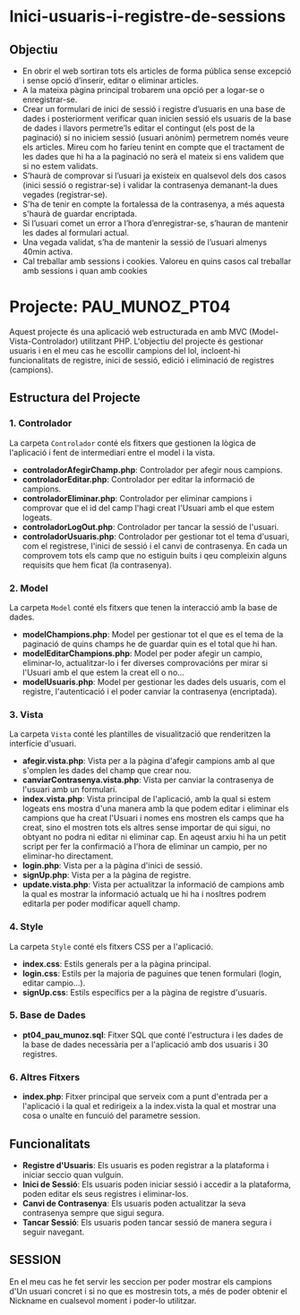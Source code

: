 # Inici-usuaris-i-registre-de-sessions

## Objectiu

- En obrir el web sortiran tots els articles de forma pública sense excepció i sense opció d’inserir, editar o eliminar articles.
- A la mateixa pàgina principal trobarem una opció per a logar-se o enregistrar-se.
- Crear un formulari de inici de sessió i registre d’usuaris en una base de dades i posteriorment verificar quan inicien sessió els usuaris de la base de dades i llavors permetre’ls editar el contingut (els post de la paginació) si no iniciem sessió (usuari anònim) permetrem només veure els articles. Mireu com ho faríeu tenint en compte que el tractament de les dades que hi ha a la paginació no serà el mateix si ens validem que si no estem validats.
- S’haurà de comprovar si l’usuari ja existeix en qualsevol dels dos casos (inici sessió o registrar-se) i validar la contrasenya demanant-la dues vegades (registrar-se).
- S'ha de tenir en compte la fortalessa de la contrasenya, a més aquesta s'haurà de guardar encriptada.
- Si l’usuari comet un error a l’hora d’enregistrar-se, s’hauran de mantenir les dades al formulari actual.
- Una vegada validat, s’ha de mantenir la sessió de l’usuari almenys 40min activa.
- Cal treballar amb sessions i cookies. Valoreu en quins casos cal treballar amb sessions i quan amb cookies

# Projecte: PAU_MUNOZ_PT04

Aquest projecte és una aplicació web estructurada en amb MVC (Model-Vista-Controlador) utilitzant PHP. L'objectiu del projecte és gestionar usuaris i en el meu cas he escollir campions del lol, incloent-hi funcionalitats de registre, inici de sessió, edició i eliminació de registres (campions).

## Estructura del Projecte

### 1. Controlador
La carpeta `Controlador` conté els fitxers que gestionen la lògica de l'aplicació i fent de intermediari entre el model i la vista.

- **controladorAfegirChamp.php**: Controlador per afegir nous campions.
- **controladorEditar.php**: Controlador per editar la informació de campions.
- **controladorEliminar.php**: Controlador per eliminar campions i comprovar que el id del camp l'hagi creat l'Usuari amb el que estem logeats.
- **controladorLogOut.php**: Controlador per tancar la sessió de l'usuari.
- **controladorUsuaris.php**: Controlador per gestionar tot el tema d'usuari, com el registrese, l'inici de sessió i el canvi de contrasenya. En cada un comprovem tots els camp que no estiguin buits i qeu compleixin alguns requisits que hem ficat (la contrasenya).

### 2. Model
La carpeta `Model` conté els fitxers que tenen la interacció amb la base de dades.

- **modelChampions.php**: Model per gestionar tot el que es el tema de la paginació de quins champs he de guardar quin es el total que hi han.
- **modelEditarChampions.php**: Model per poder afegir un campio, eliminar-lo, actualitzar-lo i fer diverses comprovacións per mirar si l'Usuari amb el que estem la creat ell o no...
- **modelUsuaris.php**: Model per gestionar les dades dels usuaris, com el registre, l'autenticació i el poder canviar la contrasenya (encriptada).

### 3. Vista
La carpeta `Vista` conté les plantilles de visualització que renderitzen la interfície d'usuari.

- **afegir.vista.php**: Vista per a la pàgina d'afegir campions amb al que s'omplen les dades del champ que crear nou.
- **canviarContrasenya.vista.php**: Vista per canviar la contrasenya de l'usuari amb un formulari.
- **index.vista.php**: Vista principal de l'aplicació, amb la qual si estem logeats ens mostra d'una manera amb la que podem editar i eliminar els campions que ha creat l'Usuari i nomes ens mostren els camps que ha creat, sino el mostren tots els altres sense importar de qui sigui, no obtyant no podra ni editar ni eliminar cap. En aqeust arxiu hi ha un petit script per fer la confirmació a l'hora de eliminar un campio, per no eliminar-ho directament.
- **login.php**: Vista per a la pàgina d'inici de sessió.
- **signUp.php**: Vista per a la pàgina de registre.
- **update.vista.php**: Vista per actualitzar la informació de campions amb la qual es mostrar la informació actualq ue hi ha i nosltres podrem editarla per poder modificar aquell champ.

### 4. Style
La carpeta `Style` conté els fitxers CSS per a l'aplicació.

- **index.css**: Estils generals per a la pàgina principal.
- **login.css**: Estils per la majoria de paguines que tenen formulari (login, editar campio...).
- **signUp.css**: Estils específics per a la pàgina de registre d'usuaris.

### 5. Base de Dades
- **pt04_pau_munoz.sql**: Fitxer SQL que conté l'estructura i les dades de la base de dades necessària per a l'aplicació amb dos usuaris i 30 registres.

### 6. Altres Fitxers
- **index.php**: Fitxer principal que serveix com a punt d'entrada per a l'aplicació i la qual et redirigeix a la index.vista la qual et mostrar una cosa o unalte en funcuió del parametre session.

## Funcionalitats

- **Registre d'Usuaris**: Els usuaris es poden registrar a la plataforma i iniciar seccio quan vulguin.
- **Inici de Sessió**: Els usuaris poden iniciar sessió i accedir a la plataforma, poden editar els seus registres i eliminar-los.
- **Canvi de Contrasenya**: Els usuaris poden actualitzar la seva contrasenya sempre que sigui segura.
- **Tancar Sessió**: Els usuaris poden tancar sessió de manera segura i seguir navegant.

## SESSION

En el meu cas he fet servir les seccion per poder mostrar els campions d'Un usuari concret i si no que es mostresin tots, a més de poder obtenir el Nickname en cualsevol moment i poder-lo utilitzar.
